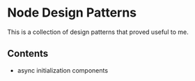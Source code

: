# Node Design Patterns

This is a collection of design patterns that proved useful to me.

## Contents

- async initialization components
